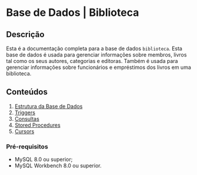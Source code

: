 # Base de Dados | Biblioteca

## Descrição

Esta é a documentação completa para a base de dados `biblioteca`. Esta base de dados é usada para gerenciar informações sobre membros, livros tal como os seus autores, categorias e editoras. Também é usada para gerenciar informações sobre funcionários e empréstimos dos livros em uma biblioteca.

## Conteúdos

1. [Estrutura da Base de Dados](basededados.md)
2. [Triggers](triggers.md)
3. [Consultas](consultas.md)
4. [Stored Procedures](stored_procedures.md)
5. [Cursors](cursors.md)

### Pré-requisitos

- MySQL 8.0 ou superior;
- MySQL Workbench 8.0 ou superior.
